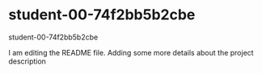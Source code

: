 # student-00-74f2bb5b2cbe
student-00-74f2bb5b2cbe

I am editing the README file. Adding some more details about the project description
